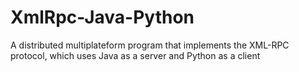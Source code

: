# XmlRpc-Java-Python
A distributed multiplateform program that implements the XML-RPC protocol, which uses Java as a server and Python as a client
